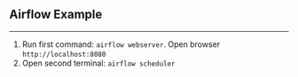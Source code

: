## Airflow Example
---

1. Run first command: `airflow webserver`. Open browser `http://localhost:8080`
2. Open second terminal: `airflow scheduler`